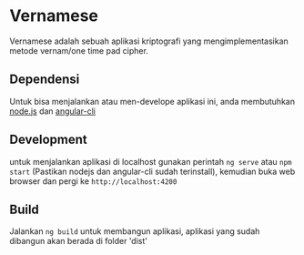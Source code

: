 # Vernamese

Vernamese adalah sebuah aplikasi kriptografi yang mengimplementasikan metode vernam/one time pad cipher. 
## Dependensi
Untuk bisa menjalankan atau men-develope aplikasi ini, anda membutuhkan [node.js](https://nodejs.org/) dan [angular-cli](https://github.com/angular/angular-cli)

## Development

untuk menjalankan aplikasi di localhost gunakan perintah `ng serve` atau `npm start` (Pastikan nodejs dan angular-cli sudah terinstall), kemudian buka web browser dan pergi ke `http://localhost:4200`

## Build

Jalankan `ng build` untuk membangun aplikasi, aplikasi yang sudah dibangun akan berada di folder 'dist'
